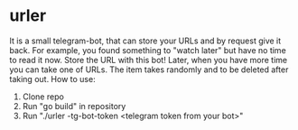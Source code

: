 # urler
It is a small telegram-bot, that can store your URLs and by request give it back. For example, you found something to "watch later" but have no time to read it now. Store the URL with this bot! Later, when you have more time you can take one of URLs. The item takes randomly and to be deleted after taking out.
How to use:
1) Clone repo
2) Run "go build" in repository
3) Run "./urler -tg-bot-token \<telegram token from your bot\>"
